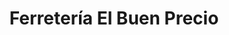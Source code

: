 ---
title: "Ferretería El Buen Precio"
url: /granada/ferreteria-el-buen-precio/
shop: Eisenwaren
---